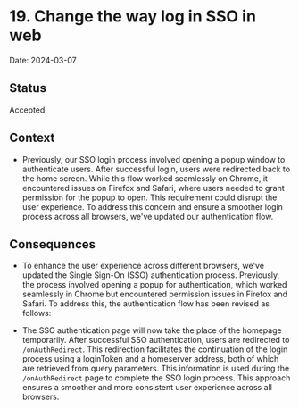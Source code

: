 # 19. Change the way log in SSO in web

Date: 2024-03-07

## Status

Accepted

## Context

- Previously, our SSO login process involved opening a popup window to authenticate users. After successful login, users were redirected back to the home screen. While this flow worked seamlessly on Chrome, it encountered issues on Firefox and Safari, where users needed to grant permission for the popup to open. This requirement could disrupt the user experience. To address this concern and ensure a smoother login process across all browsers, we've updated our authentication flow.

## Consequences

- To enhance the user experience across different browsers, we've updated the Single Sign-On (SSO) authentication process. Previously, the process involved opening a popup for authentication, which worked seamlessly in Chrome but encountered permission issues in Firefox and Safari. To address this, the authentication flow has been revised as follows:

- The SSO authentication page will now take the place of the homepage temporarily. After successful SSO authentication, users are redirected to `/onAuthRedirect`. This redirection facilitates the continuation of the login process using a loginToken and a homeserver address, both of which are retrieved from query parameters. This information is used during the `/onAuthRedirect` page to complete the SSO login process. This approach ensures a smoother and more consistent user experience across all browsers.
